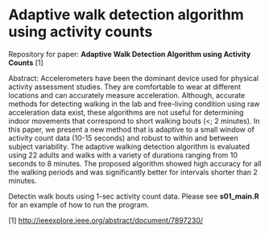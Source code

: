 # Adaptive walk detection algorithm using activity counts
Repository for paper: **Adaptive Walk Detection Algorithm using Activity Counts** [1]

Abstract:
Accelerometers have been the dominant device used for physical activity assessment studies. They are comfortable to wear at different locations and can accurately measure acceleration. Although, accurate methods for detecting walking in the lab and free-living condition using raw acceleration data exist, these algorithms are not useful for determining indoor movements that correspond to short walking bouts (<; 2 minutes). In this paper, we present a new method that is adaptive to a small window of activity count data (10-15 seconds) and robust to within and between subject variability. The adaptive walking detection algorithm is evaluated using 22 adults and walks with a variety of durations ranging from 10 seconds to 8 minutes. The proposed algorithm showed high accuracy for all the walking periods and was significantly better for intervals shorter than 2 minutes.


Detectin walk bouts using 1-sec activity count data. Please see **s01_main.R** for an example of how to run the program.

[1] http://ieeexplore.ieee.org/abstract/document/7897230/
